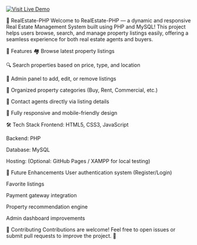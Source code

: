 [![Visit Live Demo](https://img.shields.io/badge/Visit-Live--Demo-orange?style=for-the-badge&logo=appveyor)](http://localhost/RealEstate-PHP/)


🏡 RealEstate-PHP
Welcome to RealEstate-PHP — a dynamic and responsive Real Estate Management System built using PHP and MySQL!
This project helps users browse, search, and manage property listings easily, offering a seamless experience for both real estate agents and buyers.

🚀 Features
🏘️ Browse latest property listings

🔍 Search properties based on price, type, and location

📝 Admin panel to add, edit, or remove listings

📂 Organized property categories (Buy, Rent, Commercial, etc.)

💬 Contact agents directly via listing details

📱 Fully responsive and mobile-friendly design

🛠️ Tech Stack
Frontend: HTML5, CSS3, JavaScript

Backend: PHP

Database: MySQL

Hosting: (Optional: GitHub Pages / XAMPP for local testing)

🎯 Future Enhancements
User authentication system (Register/Login)

Favorite listings

Payment gateway integration

Property recommendation engine

Admin dashboard improvements

🙌 Contributing
Contributions are welcome! Feel free to open issues or submit pull requests to improve the project. 💬


